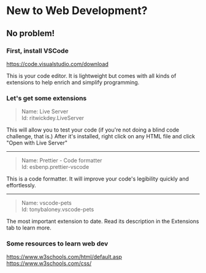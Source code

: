# New to Web Development?

## No problem! 

### First, install VSCode
https://code.visualstudio.com/download

This is your code editor. It is lightweight but comes with all kinds of extensions to help enrich and simplify programming. 

### Let's get some extensions

> Name: Live Server\
> Id: ritwickdey.LiveServer

This will allow you to test your code (if you're not doing a blind code challenge, that is.)
After it's installed, right click on any HTML file and click "Open with Live Server"

---

> Name: Prettier - Code formatter\
> Id: esbenp.prettier-vscode

This is a code formatter. It will improve your code's legibility quickly and effortlessly. 

---

> Name: vscode-pets\
> Id: tonybaloney.vscode-pets

The most important extension to date. Read its description in the Extensions tab to learn more.


### Some resources to learn web dev
https://www.w3schools.com/html/default.asp \
https://www.w3schools.com/css/

